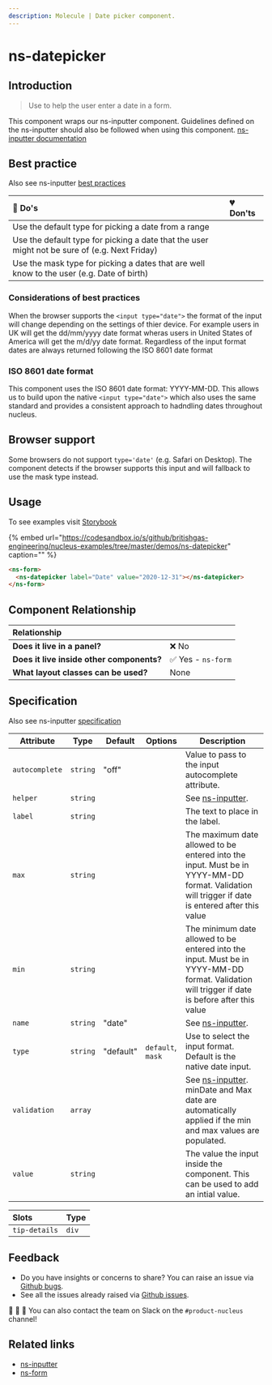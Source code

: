```yaml
---
description: Molecule | Date picker component.
---
```


# ns-datepicker

## Introduction

> Use to help the user enter a date in a form.

This component wraps our ns-inputter component. Guidelines defined on the ns-inputter should also be followed when using this component.
[ns-inputter documentation](https://docs.britishgas.design/components/ns-inputter)

## Best practice

Also see ns-inputter [best practices](https://docs.britishgas.design/components/ns-inputter#best-practice)

| 💚 Do's | 💔 Don'ts |
| :--- | :--- |
| Use the default type for picking a date from a range |  |
| Use the default type for picking a date that the user might not be sure of (e.g. Next Friday) |  |
| Use the mask type for picking a dates that are well know to the user (e.g. Date of birth) |  |

### Considerations of best practices

When the browser supports the `<input type="date">` the format of the input will change depending on the settings of thier device. For example users in UK will get the dd/mm/yyyy date format wheras users in United States of America will get the m/d/yy date format. Regardless of the input format dates are always returned following the ISO 8601 date format

### ISO 8601 date format

This component uses the ISO 8601 date format: YYYY-MM-DD. This allows us to build upon the native `<input type="date">` which also uses the same standard and provides a consistent approach to hadndling dates throughout nucleus.

## Browser support

Some browsers do not support `type='date'` (e.g. Safari on Desktop). The component detects if the browser supports this input and will fallback to use the mask type instead.

## Usage

To see examples visit [Storybook](https://britishgas.co.uk/nucleus/demo/index.html?path=/story/ns-datepicker)

{% embed url="https://codesandbox.io/s/github/britishgas-engineering/nucleus-examples/tree/master/demos/ns-datepicker" caption="" %}

```html
<ns-form>
  <ns-datepicker label="Date" value="2020-12-31"></ns-datepicker>
</ns-form>
```


## Component Relationship

|  **Relationship**  |  |
| :--- | :--- |
| **Does it live in a panel?** | ❌ No |
| **Does it live inside other components?** | ✅ Yes - `ns-form` |
| **What layout classes can be used?**  | None |

## Specification

Also see ns-inputter [specification](https://docs.britishgas.design/components/ns-inputter#specification)

| Attribute      | Type      | Default   | Options | Description |
|----------------|-----------|-----------|---------|-----------|
| `autocomplete` | `string`  | "off"     |         | Value to pass to the input autocomplete attribute.
| `helper`       | `string`  |           |         | See [ns-inputter](https://docs.britishgas.design/components/ns-inputter#specification). |
| `label`        | `string`  |           |         | The text to place in the label. |
| `max`          | `string`  |           |         | The maximum date allowed to be entered into the input. Must be in YYYY-MM-DD format. Validation will trigger if date is entered after this value |
| `min`          | `string`  |           |         | The minimum date allowed to be entered into the input. Must be in YYYY-MM-DD format. Validation will trigger if date is before after this value |
| `name`         | `string`  | "date"    |         | See [ns-inputter](https://docs.britishgas.design/components/ns-inputter#specification). |
| `type`         | `string`  | "default" | `default`, `mask` | Use to select the input format. Default is the native date input. |
| `validation`   | `array`   |           |         | See [ns-inputter](https://docs.britishgas.design/components/ns-inputter#specification). minDate and Max date are automatically applied if the min and max values are populated. |
| `value`        | `string`  |           |         | The value the input inside the component. This can be used to add an intial value. |

| Slots | Type |
| :--- | :--- |
| `tip-details` | `div` |

## Feedback

* Do you have insights or concerns to share? You can raise an issue via [Github bugs](https://github.com/ConnectedHomes/nucleus/issues/new?assignees=&labels=Bug&template=a--bug-report.md&title=[bug]%20[ns-form]).
* See all the issues already raised via [Github issues](https://github.com/connectedHomes/nucleus/issues?utf8=%E2%9C%93&q=is%3Aopen+is%3Aissue+label%3ABug+[ns-form]).

💩 🎉 🦄 You can also contact the team on Slack on the `#product-nucleus` channel!


## Related links

* [ns-inputter](https://docs.britishgas.design/components/ns-inputter)
* [ns-form](https://docs.britishgas.design/components/ns-fieldset)
